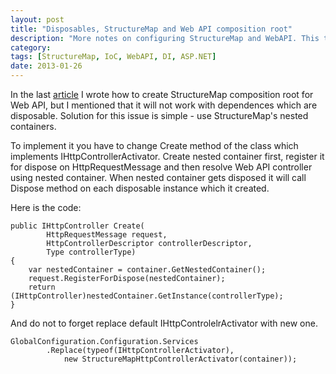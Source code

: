 ```yaml
---
layout: post
title: "Disposables, StructureMap and Web API composition root"
description: "More notes on configuring StructureMap and WebAPI. This time about Disposables."
category: 
tags: [StructureMap, IoC, WebAPI, DI, ASP.NET]
date: 2013-01-26
---
```


In the last [article](/2013/01/22/better-way-to-configure-structuremap-in-aspnet-webapi/) I wrote how to create StructureMap composition root for Web API, but I mentioned that it will not work with dependences which are disposable. Solution for this issue is simple - use StructureMap's nested containers.


To implement it you have to change Create method of the class which implements IHttpControllerActivator. Create nested container first, register it for dispose on HttpRequestMessage and then resolve Web API controller using nested container. When nested container gets disposed it will call Dispose method on each disposable instance which it created.


Here is the code:

	public IHttpController Create(
            HttpRequestMessage request,
            HttpControllerDescriptor controllerDescriptor,
            Type controllerType)
    {
        var nestedContainer = container.GetNestedContainer();
        request.RegisterForDispose(nestedContainer);
        return (IHttpController)nestedContainer.GetInstance(controllerType);
    }

And do not to forget replace default IHttpControlelrActivator with new one.

	GlobalConfiguration.Configuration.Services
            .Replace(typeof(IHttpControllerActivator),
                new StructureMapHttpControllerActivator(container));